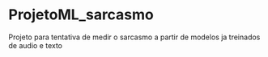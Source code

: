 # ProjetoML_sarcasmo
Projeto para tentativa de medir o sarcasmo a partir de modelos ja treinados de audio e texto 
